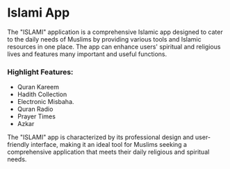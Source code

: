 # Islami App


The "ISLAMI" application is a comprehensive Islamic app designed to cater to the daily needs of Muslims by providing various tools and Islamic resources in one place. The app can enhance users' spiritual and religious lives and features many important and useful functions.

### Highlight Features: 
 
-	Quran Kareem
-	Hadith Collection
-	Electronic Misbaha.
-	Quran Radio
-	Prayer Times
-	Azkar 
 

The "ISLAMI" app is characterized by its professional design and user-friendly interface, making it an ideal tool for Muslims seeking a comprehensive application that meets their daily religious and spiritual needs.
